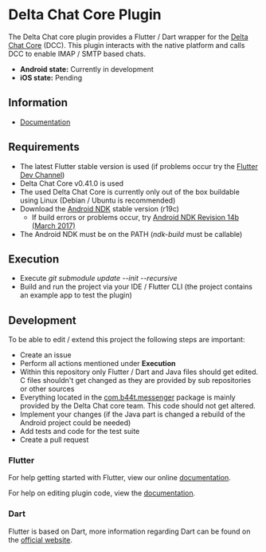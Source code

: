 # Delta Chat Core Plugin

The Delta Chat core plugin provides a Flutter / Dart wrapper for the [Delta Chat Core](https://github.com/deltachat/deltachat-core) (DCC). This plugin interacts with the native platform and calls DCC to enable IMAP / SMTP based chats.

- **Android state:** Currently in development
- **iOS state:** Pending

## Information
- [Documentation](https://github.com/open-xchange/flutter-deltachat-core/wiki)

## Requirements
- The latest Flutter stable version is used (if problems occur try the [Flutter Dev Channel](https://github.com/flutter/flutter/wiki/Flutter-build-release-channels))
- Delta Chat Core v0.41.0 is used
- The used Delta Chat Core is currently only out of the box buildable using Linux (Debian / Ubuntu is recommended)
- Download the [Android NDK](https://developer.android.com/ndk/downloads/) stable version (r19c)
  - If build errors or problems occur, try [Android NDK Revision 14b (March 2017)](https://developer.android.com/ndk/downloads/older_releases)
- The Android NDK must be on the PATH (*ndk-build* must be callable)

## Execution
- Execute *git submodule update --init --recursive*
- Build and run the project via your IDE / Flutter CLI (the project contains an example app to test the plugin)

## Development
To be able to edit / extend this project the following steps are important:

- Create an issue
- Perform all actions mentioned under **Execution**
- Within this repository only Flutter / Dart and Java files should get edited. C files shouldn't get changed as they are provided by sub repositories or other sources
- Everything located in the [com.b44t.messenger](https://github.com/open-xchange/flutter-deltachat-core/tree/master/android/src/main/java/com/b44t/messenger) package is mainly provided by the Delta Chat core team. This code should not get altered.
- Implement your changes (if the Java part is changed a rebuild of the Android project could be needed)
- Add tests and code for the test suite
- Create a pull request

### Flutter 

For help getting started with Flutter, view our online
[documentation](https://flutter.io/).

For help on editing plugin code, view the [documentation](https://flutter.io/developing-packages/#edit-plugin-package).

### Dart

Flutter is based on Dart, more information regarding Dart can be found on the [official website](https://www.dartlang.org/).
